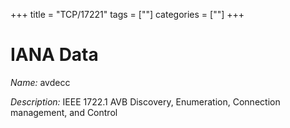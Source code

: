 +++
title = "TCP/17221"
tags = [""]
categories = [""]
+++

# IANA Data

_Name:_ avdecc

_Description:_ IEEE 1722.1 AVB Discovery, Enumeration, Connection management, and Control

